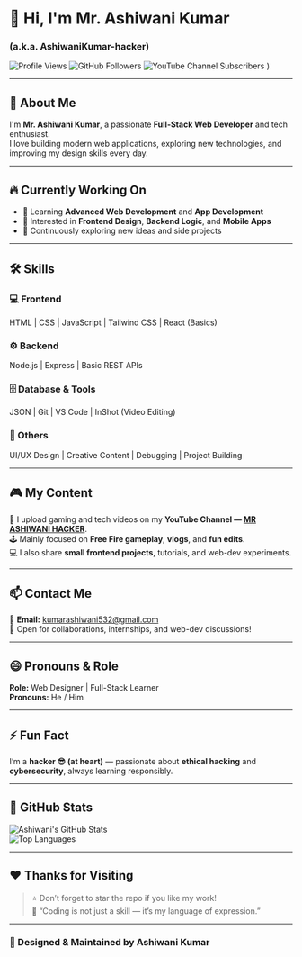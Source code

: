 # 👋 Hi, I'm Mr. Ashiwani Kumar  
### (a.k.a. **AshiwaniKumar-hacker**)

![Profile Views](https://komarev.com/ghpvc/?username=AshiwaniKumar-hacker&color=red)
![GitHub Followers](https://img.shields.io/github/followers/AshiwaniKumar-hacker?style=social)
![YouTube Channel Subscribers]((https://img.shields.io/youtube/channel/subscribers/UCKATJHvrJhuEKuanDYByHHQ?label=YouTube&style=social))
)

---

## 💫 About Me

I'm **Mr. Ashiwani Kumar**, a passionate **Full-Stack Web Developer** and tech enthusiast.  
I love building modern web applications, exploring new technologies, and improving my design skills every day.

---

## 🔥 Currently Working On

- 🌱 Learning **Advanced Web Development** and **App Development**  
- 👀 Interested in **Frontend Design**, **Backend Logic**, and **Mobile Apps**  
- 🧠 Continuously exploring new ideas and side projects  

---

## 🛠️ Skills

### 💻 Frontend
HTML | CSS | JavaScript | Tailwind CSS | React (Basics)

### ⚙️ Backend
Node.js | Express | Basic REST APIs

### 🗄️ Database & Tools
JSON | Git | VS Code | InShot (Video Editing)

### 🎨 Others
UI/UX Design | Creative Content | Debugging | Project Building

---

## 🎮 My Content

🎥 I upload gaming and tech videos on my **YouTube Channel — [MR ASHIWANI HACKER](https://www.youtube.com/@MRASHIWANIHACKER)**.  
🕹️ Mainly focused on **Free Fire gameplay**, **vlogs**, and **fun edits**.  
💻 I also share **small frontend projects**, tutorials, and web-dev experiments.

---

## 📫 Contact Me

📧 **Email:** [kumarashiwani532@gmail.com](mailto:kumarashiwani532@gmail.com)  
💬 Open for collaborations, internships, and web-dev discussions!

---

## 😄 Pronouns & Role

**Role:** Web Designer | Full-Stack Learner  
**Pronouns:** He / Him  

---

## ⚡ Fun Fact

I’m a **hacker 😎 (at heart)** — passionate about **ethical hacking** and **cybersecurity**, always learning responsibly.  

---

## 🧩 GitHub Stats

![Ashiwani's GitHub Stats](https://github-readme-stats.vercel.app/api?username=AshiwaniKumar-hacker&show_icons=true&theme=radical)  
![Top Languages](https://github-readme-stats.vercel.app/api/top-langs/?username=AshiwaniKumar-hacker&layout=compact&theme=radical)

---

## ❤️ Thanks for Visiting  

> ⭐ Don’t forget to star the repo if you like my work!  
> 💬 “Coding is not just a skill — it’s my language of expression.”  

---

### 🚀 Designed & Maintained by **Ashiwani Kumar**

<!---
AshiwaniKumar-hacker/AshiwaniKumar-hacker is a ✨ special ✨ repository because its `README.md` (this file) appears on your GitHub profile.
You can click the Preview link to take a look at your changes.
--->
